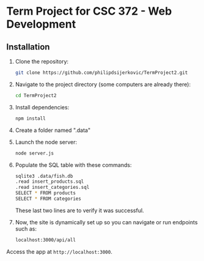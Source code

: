 # Term Project for CSC 372 - Web Development

## Installation
1. Clone the repository:
    ```bash
    git clone https://github.com/philipdsijerkovic/TermProject2.git
    ```
2. Navigate to the project directory (some computers are already there):
    ```bash
    cd TermProject2
    ```
3. Install dependencies:
    ```bash
    npm install
    ```

4. Create a folder named ".data"

6. Launch the node server:
     ```bash
    node server.js
    ```

7. Populate the SQL table with these commands: 
     ```bash
    sqlite3 .data/fish.db
    .read insert_products.sql
    .read insert_categories.sql
    SELECT * FROM products
    SELECT * FROM categories
    ```
    These last two lines are to verify it was successful. 


8. Now, the site is dynamically set up so you can navigate or run endpoints such as:
     ```bash
    localhost:3000/api/all
    ```

Access the app at `http://localhost:3000`.


